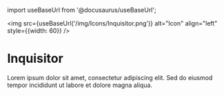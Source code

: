 import useBaseUrl from '@docusaurus/useBaseUrl';

<img src={useBaseUrl('/img/Icons/Inquisitor.png')} alt="Icon" align="left" style={{width: 60}} />
# Inquisitor

Lorem ipsum dolor sit amet, consectetur adipiscing elit. Sed do eiusmod tempor incididunt ut labore et dolore magna aliqua.
